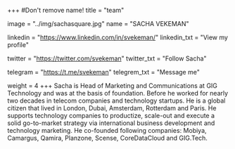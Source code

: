 +++
#Don't remove name!
title = "team"

image = "../img/sachasquare.jpg"
name = "SACHA VEKEMAN"

linkedin = "https://www.linkedin.com/in/svekeman/"
linkedin_txt = "View my profile"

twitter = "https://twitter.com/svekeman"
twitter_txt = "Follow Sacha"

telegram = "https://t.me/svekeman"
telegrem_txt = "Message me"

weight = 4
+++
Sacha is Head of Marketing and Communications at GIG Technology and was at the basis of foundation. Before he worked for nearly two decades in telecom companies and technology startups. He is a global citizen that lived in London, Dubai, Amsterdam, Rotterdam and Paris. He supports technology companies to productize, scale-out and execute a solid go-to-market strategy via international business development and technology marketing. He co-founded following companies: Mobiya, Camargus, Qamira, Planzone, Scense, CoreDataCloud and GIG.Tech.
